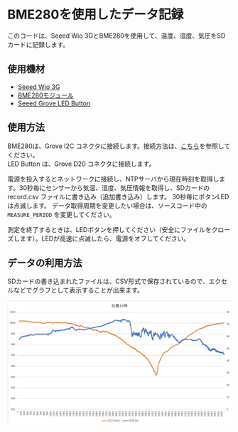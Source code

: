 # BME280を使用したデータ記録

このコードは、Seeed Wio 3GとBME280を使用して、温度、湿度、気圧をSDカードに記録します。

## 使用機材

* [Seeed Wio 3G](https://os.mbed.com/platforms/Seeed-Wio-3G/)
* [BME280モジュール](https://www.switch-science.com/catalog/2236/)
* [Seeed Grove LED Button](https://www.switch-science.com/catalog/5350/)

## 使用方法

BME280は、Grove I2C コネクタに接続します。接続方法は、[こちら](https://os.mbed.com/components/BME280-Combined-humidity-and-pressure-se/)を参照してください。  
LED Button は、Grove D20 コネクタに接続します。  

電源を投入するとネットワークに接続し、NTPサーバから現在時刻を取得します。30秒毎にセンサーから気温、湿度、気圧情報を取得し、SDカードの record.csv ファイルに書き込み（追加書き込み）します。 30秒毎にボタンLEDは点滅します。 
データ取得周期を変更したい場合は、ソースコード中の `MEASURE_PERIOD` を変更してください。

測定を終了するときは、LEDボタンを押してください（安全にファイルをクローズします）。LEDが高速に点滅したら、電源をオフしてください。

## データの利用方法

SDカードの書き込まれたファイルは、CSV形式で保存されているので、エクセルなどでグラフとして表示することが出来ます。

<img src="./graph.jpg" width="640px">